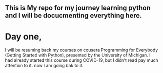 ## This is My repo for my journey learning python and I will be docucmenting everything here.

# Day one, 
I will be resuming back my courses on cousera Programming for Everybody (Getting Started with Python), presented by the University of Michigan. I had already started this course during COVID-19, but I didn't read pay much attention to it. now I am going bak to it.